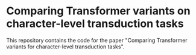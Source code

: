# Comparing Transformer variants on character-level transduction tasks

This repository contains the code for the paper "Comparing Transformer variants for character-level transduction tasks".

